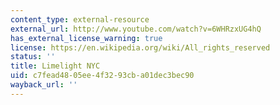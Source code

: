 ```yaml
---
content_type: external-resource
external_url: http://www.youtube.com/watch?v=6WHRzxUG4hQ
has_external_license_warning: true
license: https://en.wikipedia.org/wiki/All_rights_reserved
status: ''
title: Limelight NYC
uid: c7fead48-05ee-4f32-93cb-a01dec3bec90
wayback_url: ''
---
```

